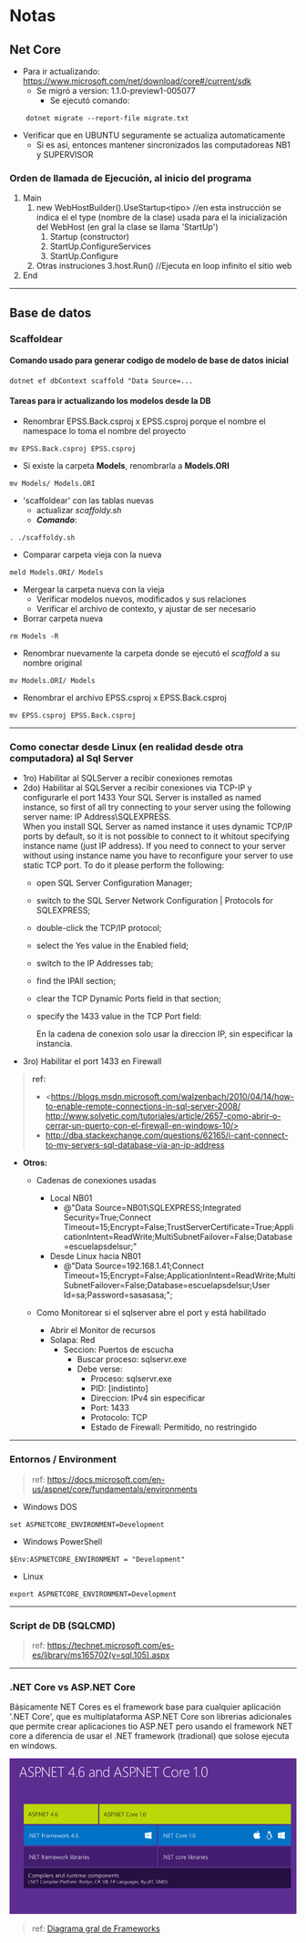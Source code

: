 # Notas

## Net Core

* Para ir actualizando: <https://www.microsoft.com/net/download/core#/current/sdk>
  * Se migró a version: 1.1.0-preview1-005077
    * Se ejecutó comando:

```(sh)
    dotnet migrate --report-file migrate.txt
```

* Verificar que en UBUNTU seguramente se actualiza automaticamente
  * Si es así, entonces mantener sincronizados las computadoreas NB1 y SUPERVISOR

### Orden de llamada de Ejecución, al inicio del programa

1. Main
    1. new WebHostBuilder().UseStartup\<tipo\> //en esta instrucción se indica el  el type (nombre de la clase) usada para el la inicialización del WebHost (en gral la clase se llama 'StartUp')
        1. Startup (constructor)
        2. StartUp.ConfigureServices
        3. StartUp.Configure
    2. Otras instruciones
    3.host.Run()  //Ejecuta en loop infinito el sitio web  
2. End

---

## Base de datos

### Scaffoldear

#### Comando usado para generar codigo de modelo de base de datos inicial

```(sh)
dotnet ef dbContext scaffold "Data Source=...
```

#### Tareas para ir actualizando los modelos desde la DB

* Renombrar EPSS.Back.csproj  x EPSS.csproj porque el nombre el namespace lo toma el nombre del proyecto

```(sh)
mv EPSS.Back.csproj EPSS.csproj
```

* Si existe la carpeta **Models**, renombrarla a **Models.ORI**

```(sh)
mv Models/ Models.ORI
```

* 'scaffoldear' con las tablas nuevas
  * actualizar _scaffoldy.sh_
  * __*Comando*__:  

```(sh)
. ./scaffoldy.sh
```

* Comparar carpeta vieja con la nueva

```(sh)
meld Models.ORI/ Models
```

* Mergear la carpeta nueva con la vieja
  * Verificar modelos nuevos, modificados y sus relaciones
  * Verificar el archivo de contexto, y ajustar de ser necesario
* Borrar carpeta nueva

```(sh)
rm Models -R
```

* Renombrar nuevamente la carpeta donde se ejecutó el *scaffold* a su nombre original

```(sh)
mv Models.ORI/ Models
```

* Renombrar el archivo EPSS.csproj  x EPSS.Back.csproj 

```(sh)
mv EPSS.csproj EPSS.Back.csproj
```

---

### Como conectar desde Linux (en realidad desde otra computadora) al Sql Server

* 1ro) Habilitar al SQLServer a recibir conexiones remotas
* 2do) Habilitar al SQLServer a recibir conexiones via TCP-IP y configurarle el port 1433
    Your SQL Server is installed as named instance, so first of all try connecting to your server using the following server name: IP Address\SQLEXPRESS.  
    When you install SQL Server as named instance it uses dynamic TCP/IP ports by default, so it is not possible to connect to it whitout specifying instance name (just IP address). If you need to connect to your server without using instance name you have to reconfigure your server to use static TCP port. To do it please perform the following:
  * open SQL Server Configuration Manager;
  * switch to the SQL Server Network Configuration | Protocols   for SQLEXPRESS;
  * double-click the TCP/IP protocol;
  * select the Yes value in the Enabled field;
  * switch to the IP Addresses tab;
  * find the IPAll section;
  * clear the TCP Dynamic Ports field in that section;
  * specify the 1433 value in the TCP Port field:

    En la cadena de conexion solo usar la direccion IP, sin especificar la instancia.
* 3ro) Habilitar el port 1433 en Firewall

>__ref:__
>* <https://blogs.msdn.microsoft.com/walzenbach/2010/04/14/how-to-enable-remote-connections-in-sql-server-2008/
http://www.solvetic.com/tutoriales/article/2657-como-abrir-o-cerrar-un-puerto-con-el-firewall-en-windows-10/>
>* <http://dba.stackexchange.com/questions/62165/i-cant-connect-to-my-servers-sql-database-via-an-ip-address>

* __Otros:__
  * Cadenas de conexiones usadas  
    * Local NB01
      * @"Data Source=NB01\SQLEXPRESS;Integrated Security=True;Connect Timeout=15;Encrypt=False;TrustServerCertificate=True;ApplicationIntent=ReadWrite;MultiSubnetFailover=False;Database=escuelapsdelsur;"
    * Desde Linux hacia NB01
      * @"Data Source=192.168.1.41;Connect Timeout=15;Encrypt=False;ApplicationIntent=ReadWrite;MultiSubnetFailover=False;Database=escuelapsdelsur;User Id=sa;Password=sasasasa;";

  * Como Monitorear si el sqlserver abre el port y está habilitado  
    * Abrir el Monitor de recursos
    * Solapa: Red
      * Seccion: Puertos de escucha
        * Buscar proceso: sqlservr.exe 
        * Debe verse:
          * Proceso: sqlservr.exe
          * PID: [indistinto]
          * Direccion: IPv4 sin especificar
          * Port: 1433
          * Protocolo: TCP
          * Estado de Firewall: Permitido, no restringido

---

### Entornos / Environment

> ref: <https://docs.microsoft.com/en-us/aspnet/core/fundamentals/environments>

* Windows DOS

```(dos)
set ASPNETCORE_ENVIRONMENT=Development
```

* Windows PowerShell

```(powershell)
$Env:ASPNETCORE_ENVIRONMENT = "Development"
```

* Linux

```(sh)
export ASPNETCORE_ENVIRONMENT=Development
```

---

### Script de DB (SQLCMD)

> ref: <https://technet.microsoft.com/es-es/library/ms165702(v=sql.105).aspx>

---

### .NET Core vs ASP.NET Core

Básicamente NET Cores es el framework base para cualquier aplicación '.NET Core', que es multiplataforma
ASP.NET Core son librerias adicionales que permite crear aplicaciones tio ASP.NET pero usando el framework 
NET core a diferencia de usar el .NET framework (tradional) que solose ejecuta en windows.

![Diagrama gral de Frameworks](NETCore.png)
> ref: [Diagrama gral de Frameworks](<https://www.hanselman.com/blog/ASPNET5IsDeadIntroducingASPNETCore10AndNETCore10.aspx>)